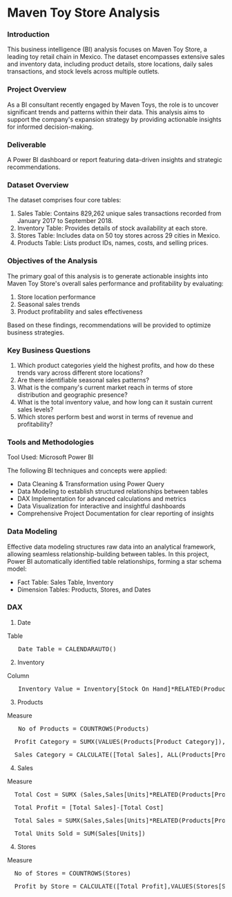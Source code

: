 # Maven Toy Store Analysis

### Introduction

This business intelligence (BI) analysis focuses on Maven Toy Store, a leading toy retail chain in Mexico. The dataset encompasses extensive sales and inventory data, including product details, store locations, daily sales transactions, and stock levels across multiple outlets.

### Project Overview

As a BI consultant recently engaged by Maven Toys, the role is to uncover significant trends and patterns within their data. This analysis aims to support the company's expansion strategy by providing actionable insights for informed decision-making.

### Deliverable

A Power BI dashboard or report featuring data-driven insights and strategic recommendations.

### Dataset Overview

The dataset comprises four core tables:

1. Sales Table: Contains 829,262 unique sales transactions recorded from January 2017 to September 2018.
2. Inventory Table: Provides details of stock availability at each store.
3. Stores Table: Includes data on 50 toy stores across 29 cities in Mexico.
4. Products Table: Lists product IDs, names, costs, and selling prices.


### Objectives of the Analysis

The primary goal of this analysis is to generate actionable insights into Maven Toy Store's overall sales performance and profitability by evaluating:

1. Store location performance
2. Seasonal sales trends
3. Product profitability and sales effectiveness
   
Based on these findings, recommendations will be provided to optimize business strategies.

### Key Business Questions

1. Which product categories yield the highest profits, and how do these trends vary across different store locations?
2. Are there identifiable seasonal sales patterns?
3. What is the company's current market reach in terms of store distribution and geographic presence?
4. What is the total inventory value, and how long can it sustain current sales levels?
5. Which stores perform best and worst in terms of revenue and profitability?

### Tools and Methodologies

Tool Used: Microsoft Power BI

The following BI techniques and concepts were applied:

- Data Cleaning & Transformation using Power Query
- Data Modeling to establish structured relationships between tables
- DAX Implementation for advanced calculations and metrics
- Data Visualization for interactive and insightful dashboards
- Comprehensive Project Documentation for clear reporting of insights


### Data Modeling

Effective data modeling structures raw data into an analytical framework, allowing seamless relationship-building between tables. In this project, Power BI automatically identified table
relationships, forming a star schema model:

- Fact Table: Sales Table, Inventory
- Dimension Tables: Products, Stores, and Dates

### DAX 

1. Date 

Table

<pre>
   Date_Table = CALENDARAUTO()
</pre>
 
 2. Inventory 

Column

<pre>
   Inventory Value = Inventory[Stock_On_Hand]*RELATED(Products[Product_Cost])
</pre>

3. Products

Measure

<pre>
   No of Products = COUNTROWS(Products)
</pre>

<pre>
  Profit Category = SUMX(VALUES(Products[Product_Category]), [Total Profit])
</pre>

<pre>
  Sales Category = CALCULATE([Total Sales], ALL(Products[Product_Category]))
</pre>

4.  Sales 

Measure

<pre>
  Total Cost = SUMX (Sales,Sales[Units]*RELATED(Products[Product_Cost]))
</pre>

<pre>
  Total Profit = [Total Sales]-[Total Cost]
</pre>

<pre>
  Total Sales = SUMX(Sales,Sales[Units]*RELATED(Products[Product_Price]))
</pre>

<pre>
  Total Units Sold = SUM(Sales[Units])
</pre>


4.  Stores

Measure

<pre>
  No of Stores = COUNTROWS(Stores)
</pre>

<pre>
  Profit by Store = CALCULATE([Total Profit],VALUES(Stores[Store_Location]))
</pre>





   


